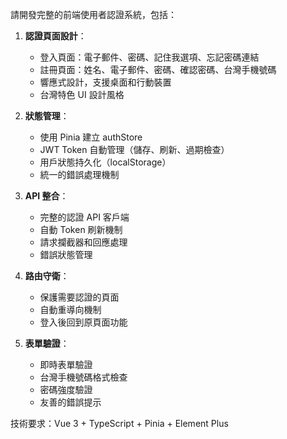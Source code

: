 請開發完整的前端使用者認證系統，包括：

1. **認證頁面設計**：
   - 登入頁面：電子郵件、密碼、記住我選項、忘記密碼連結
   - 註冊頁面：姓名、電子郵件、密碼、確認密碼、台灣手機號碼
   - 響應式設計，支援桌面和行動裝置
   - 台灣特色 UI 設計風格

2. **狀態管理**：
   - 使用 Pinia 建立 authStore
   - JWT Token 自動管理（儲存、刷新、過期檢查）
   - 用戶狀態持久化（localStorage）
   - 統一的錯誤處理機制

3. **API 整合**：
   - 完整的認證 API 客戶端
   - 自動 Token 刷新機制
   - 請求攔截器和回應處理
   - 錯誤狀態管理

4. **路由守衛**：
   - 保護需要認證的頁面
   - 自動重導向機制
   - 登入後回到原頁面功能

5. **表單驗證**：
   - 即時表單驗證
   - 台灣手機號碼格式檢查
   - 密碼強度驗證
   - 友善的錯誤提示

技術要求：Vue 3 + TypeScript + Pinia + Element Plus
